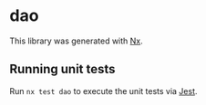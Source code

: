 # dao

This library was generated with [Nx](https://nx.dev).

## Running unit tests

Run `nx test dao` to execute the unit tests via [Jest](https://jestjs.io).
